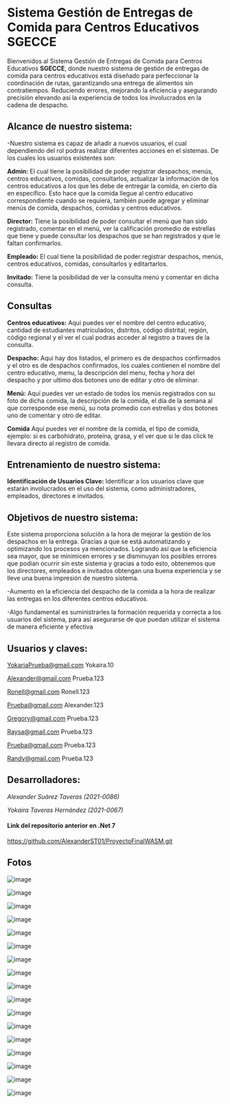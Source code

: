 
# Sistema Gestión de Entregas de Comida para Centros Educativos  **SGECCE**  #

Bienvenidos al Sistema Gestión de Entregas de Comida para Centros Educativos **SGECCE**, donde nuestro
sistema de gestión de entregas de comida para centros educativos está diseñado para perfeccionar
la coordinación de rutas, garantizando una entrega de alimentos sin contratiempos. Reduciendo 
errores, mejorando la eficiencia y asegurando precisión elevando así la experiencia de todos los 
involucrados en la cadena de despacho.

## Alcance de nuestro sistema: ##

-Nuestro sistema es capaz de añadir a nuevos usuarios, el cual dependiendo del rol podras realizar
diferentes acciones en el sistemas. De los cuales los usuarios existentes son:

**Admin:**
El cual tiene la posibilidad de poder registrar despachos, menús, centros educativos, comidas, consultarlos, 
actualizar la información de los centros educativos a los que les debe de entregar la comida, en cierto día en específico. Esto hace que la 
comida llegue al centro educativo correspondiente cuando se requiera, también puede agregar y eliminar menús de comida, despachos, comidas y centros educativos.

**Director:**
Tiene la posibilidad de poder consultar el menú que han sido registrado, comentar en el menú, ver la calificación promedio 
de estrellas que tiene y puede consultar los despachos que se han registrados y que le faltan confirmarlos.

**Empleado:**
El cual tiene la posibilidad de poder registrar despachos, menús, centros educativos, comidas, consultarlos y editartarlos. 

**Invitado:**
Tiene la posibilidad de ver la consulta menú y comentar en dicha consulta.

## Consultas ##

**Centros educativos:**
Aqui puedes ver el nombre del centro educativo, cantidad de estudiantes matriculados, distritos, 
código distrital, región, código regional y el ver el cual podras acceder al registro a traves de la consulta.

**Despacho:**
Aqui hay dos listados, el primero es de despachos confirmados y el otro es de despachos confirmados, los cuales contienen el nombre del centro educativo, 
menu, la descripción del menu, fecha y hora del despacho y por ultimo  dos botones uno de editar y otro de eliminar.

**Menú:**
Aquí puedes ver un estado de todos los menús registrados con su foto de dicha comida, la descripción de la comida, el día de la semana al que corresponde ese menú, 
su nota promedio con estrellas y dos botones uno de comentar y otro de editar.

**Comida**
Aquí puedes ver el nombre de la comida, el tipo de comida, ejemplo: si es carbohidrato, proteina, grasa, y el ver que si le das click te llevara directo al registro de comida.

## Entrenamiento de nuestro sistema: ##

**Identificación de Usuarios Clave:** 
Identificar a los usuarios clave que estarán involucrados en el uso del sistema, como administradores, empleados, directores e invitados. 

## Objetivos de nuestro sistema: ##
Este sistema proporciona solución a la hora de mejorar la gestión de los despachos en la entrega. Gracias a que se está 
automatizando y optimizando los procesos ya mencionados. Logrando así que la eficiencia sea mayor, que se minimicen errores y se 
disminuyan los posibles errores que podian ocurrir sin este sistema y gracias a todo esto, obtenemos que los directores, empleados 
e invitados obtengan una buena experiencia y se lleve una buena impresión de nuestro sistema.

-Aumento en la eficiencia del despacho de la comida a la hora de realizar las entregas en los diferentes centros educativos. 

-Algo fundamental es suministrarles la formación requerida y correcta a los usuarios del 
sistema, para así asegurarse de que puedan utilizar el sistema de manera eficiente y efectiva

## Usuarios y claves: ##

YokariaPrueba@gmail.com
Yokaira.10

Alexander@gmail.com
Prueba.123

Ronell@gmail.com
Ronell.123

Prueba@gmail.com
Alexander.123

Gregory@gmail.com
Prueba.123

Raysa@gmail.com
Prueba.123

Prueba@gmail.com
Prueba.123

Randy@gmail.com
Prueba.123

## Desarrolladores: ##
*Alexander Suárez Taveras (2021-0086)* 

*Yokaira Taveras Hernández (2021-0067)*

#### Link del repositorio anterior en .Net 7 ####
https://github.com/AlexanderST01/ProyectoFinalWASM.git

## Fotos ## 
![image](https://github.com/AlexanderST01/ProyectoFinalDotNet8/assets/143297254/fb017e9f-af8f-4603-8985-bab5f65d5e25)

![image](https://github.com/AlexanderST01/ProyectoFinalDotNet8/assets/143297254/bc771b92-c73a-43a1-a6b9-166d5a492fa0)

![image](https://github.com/AlexanderST01/ProyectoFinalDotNet8/assets/143297254/8c09546c-367d-46cf-bc3b-c4b8668f5c66)

![image](https://github.com/AlexanderST01/ProyectoFinalDotNet8/assets/143297254/335a9904-9a5f-49d3-9e09-c98eda9d1e09)

![image](https://github.com/AlexanderST01/ProyectoFinalDotNet8/assets/143297254/d06d6757-6428-4973-9fac-da6c0a4c1db5)

![image](https://github.com/AlexanderST01/ProyectoFinalDotNet8/assets/143297254/ae55d11e-8c35-4a1b-9638-a610266715d0)

![image](https://github.com/AlexanderST01/ProyectoFinalDotNet8/assets/143297254/b56c06f0-e0b1-49b6-8fc8-62a62e5c97b8)

![image](https://github.com/AlexanderST01/ProyectoFinalDotNet8/assets/143297254/7ce90008-f75c-4c40-9d2f-0bbb85cfefe5)

![image](https://github.com/AlexanderST01/ProyectoFinalDotNet8/assets/143297254/d90c803c-cc4e-4da8-b646-e52eb453f06c)

![image](https://github.com/AlexanderST01/ProyectoFinalDotNet8/assets/143297254/ad05914b-575d-4bc9-9cdb-1bed44afcd42)

![image](https://github.com/AlexanderST01/ProyectoFinalDotNet8/assets/143297254/5231bf5c-1810-4ac8-b1e9-0bcb9855f964)

![image](https://github.com/AlexanderST01/ProyectoFinalDotNet8/assets/143297254/0a1f43d2-e881-4bd8-a55d-629b6bc366b1)

![image](https://github.com/AlexanderST01/ProyectoFinalDotNet8/assets/143297254/cb221715-9968-4dbc-a857-d8b92631f1d0)

![image](https://github.com/AlexanderST01/ProyectoFinalDotNet8/assets/143297254/d8a9fff3-d3ea-4c58-ab7a-58953046371a)

![image](https://github.com/AlexanderST01/ProyectoFinalDotNet8/assets/143297254/9d61a6f5-d730-47a8-856c-1d8660bb1d2c)

![image](https://github.com/AlexanderST01/ProyectoFinalDotNet8/assets/143297254/4bc6099b-cdc0-4b9f-a2d1-3934ad1ccf48)

![image](https://github.com/AlexanderST01/ProyectoFinalDotNet8/assets/143297254/5047f143-099c-49b5-8c9c-fbf71d2b1d35)
